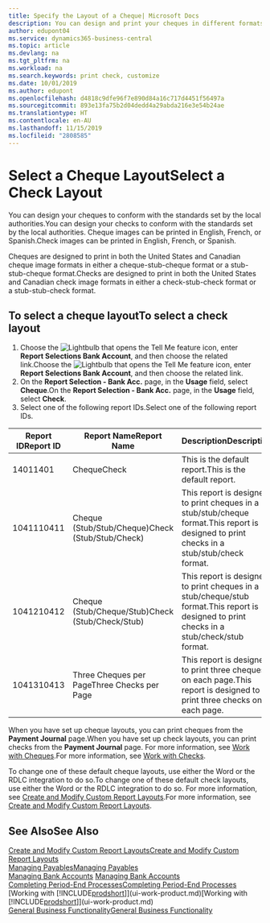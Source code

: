 ```yaml
---
title: Specify the Layout of a Cheque| Microsoft Docs
description: You can design and print your cheques in different formats to conform with standards.
author: edupont04
ms.service: dynamics365-business-central
ms.topic: article
ms.devlang: na
ms.tgt_pltfrm: na
ms.workload: na
ms.search.keywords: print check, customize
ms.date: 10/01/2019
ms.author: edupont
ms.openlocfilehash: d4818c9dfe96f7e890d84a16c717d4451f56497a
ms.sourcegitcommit: 893e13fa75b2d04dedd4a29abda216e3e54b24ae
ms.translationtype: HT
ms.contentlocale: en-AU
ms.lasthandoff: 11/15/2019
ms.locfileid: "2808585"
---
```

# <a name="select-a-check-layout"></a><span data-ttu-id="eeef3-103">Select a Cheque Layout</span><span class="sxs-lookup"><span data-stu-id="eeef3-103">Select a Check Layout</span></span>
<span data-ttu-id="eeef3-104">You can design your cheques to conform with the standards set by the local authorities.</span><span class="sxs-lookup"><span data-stu-id="eeef3-104">You can design your checks to conform with the standards set by the local authorities.</span></span> <span data-ttu-id="eeef3-105">Cheque images can be printed in English, French, or Spanish.</span><span class="sxs-lookup"><span data-stu-id="eeef3-105">Check images can be printed in English, French, or Spanish.</span></span>

<span data-ttu-id="eeef3-106">Cheques are designed to print in both the United States and Canadian cheque image formats in either a cheque-stub-cheque format or a stub-stub-cheque format.</span><span class="sxs-lookup"><span data-stu-id="eeef3-106">Checks are designed to print in both the United States and Canadian check image formats in either a check-stub-check format or a stub-stub-check format.</span></span>

## <a name="to-select-a-check-layout"></a><span data-ttu-id="eeef3-107">To select a cheque layout</span><span class="sxs-lookup"><span data-stu-id="eeef3-107">To select a check layout</span></span>
1. <span data-ttu-id="eeef3-108">Choose the ![Lightbulb that opens the Tell Me feature](media/ui-search/search_small.png "Tell me what you want to do") icon, enter **Report Selections Bank Account**, and then choose the related link.</span><span class="sxs-lookup"><span data-stu-id="eeef3-108">Choose the ![Lightbulb that opens the Tell Me feature](media/ui-search/search_small.png "Tell me what you want to do") icon, enter **Report Selections Bank Account**, and then choose the related link.</span></span>
2. <span data-ttu-id="eeef3-109">On the **Report Selection - Bank Acc.** page, in the **Usage** field, select **Cheque**.</span><span class="sxs-lookup"><span data-stu-id="eeef3-109">On the **Report Selection - Bank Acc.** page, in the **Usage** field, select **Check**.</span></span>
3. <span data-ttu-id="eeef3-110">Select one of the following report IDs.</span><span class="sxs-lookup"><span data-stu-id="eeef3-110">Select one of the following report IDs.</span></span>

| <span data-ttu-id="eeef3-111">Report ID</span><span class="sxs-lookup"><span data-stu-id="eeef3-111">Report ID</span></span> | <span data-ttu-id="eeef3-112">Report Name</span><span class="sxs-lookup"><span data-stu-id="eeef3-112">Report Name</span></span> | <span data-ttu-id="eeef3-113">Description</span><span class="sxs-lookup"><span data-stu-id="eeef3-113">Description</span></span> |
| --- | --- | --- |
| <span data-ttu-id="eeef3-114">1401</span><span class="sxs-lookup"><span data-stu-id="eeef3-114">1401</span></span> |<span data-ttu-id="eeef3-115">Cheque</span><span class="sxs-lookup"><span data-stu-id="eeef3-115">Check</span></span> |<span data-ttu-id="eeef3-116">This is the default report.</span><span class="sxs-lookup"><span data-stu-id="eeef3-116">This is the default report.</span></span> |
| <span data-ttu-id="eeef3-117">10411</span><span class="sxs-lookup"><span data-stu-id="eeef3-117">10411</span></span> |<span data-ttu-id="eeef3-118">Cheque (Stub/Stub/Cheque)</span><span class="sxs-lookup"><span data-stu-id="eeef3-118">Check (Stub/Stub/Check)</span></span> |<span data-ttu-id="eeef3-119">This report is designed to print cheques in a stub/stub/cheque format.</span><span class="sxs-lookup"><span data-stu-id="eeef3-119">This report is designed to print checks in a stub/stub/check format.</span></span> |
| <span data-ttu-id="eeef3-120">10412</span><span class="sxs-lookup"><span data-stu-id="eeef3-120">10412</span></span> |<span data-ttu-id="eeef3-121">Cheque (Stub/Cheque/Stub)</span><span class="sxs-lookup"><span data-stu-id="eeef3-121">Check (Stub/Check/Stub)</span></span> |<span data-ttu-id="eeef3-122">This report is designed to print cheques in a stub/cheque/stub format.</span><span class="sxs-lookup"><span data-stu-id="eeef3-122">This report is designed to print checks in a stub/check/stub format.</span></span> |
| <span data-ttu-id="eeef3-123">10413</span><span class="sxs-lookup"><span data-stu-id="eeef3-123">10413</span></span> |<span data-ttu-id="eeef3-124">Three Cheques per Page</span><span class="sxs-lookup"><span data-stu-id="eeef3-124">Three Checks per Page</span></span> |<span data-ttu-id="eeef3-125">This report is designed to print three cheques on each page.</span><span class="sxs-lookup"><span data-stu-id="eeef3-125">This report is designed to print three checks on each page.</span></span> |

<span data-ttu-id="eeef3-126">When you have set up cheque layouts, you can print cheques from the **Payment Journal** page.</span><span class="sxs-lookup"><span data-stu-id="eeef3-126">When you have set up check layouts, you can print checks from the **Payment Journal** page.</span></span> <span data-ttu-id="eeef3-127">For more information, see [Work with Cheques](payables-how-work-checks.md).</span><span class="sxs-lookup"><span data-stu-id="eeef3-127">For more information, see [Work with Checks](payables-how-work-checks.md).</span></span>

<span data-ttu-id="eeef3-128">To change one of these default cheque layouts, use either the Word or the RDLC integration to do so.</span><span class="sxs-lookup"><span data-stu-id="eeef3-128">To change one of these default check layouts, use either the Word or the RDLC integration to do so.</span></span> <span data-ttu-id="eeef3-129">For more information, see [Create and Modify Custom Report Layouts](ui-how-create-custom-report-layout.md).</span><span class="sxs-lookup"><span data-stu-id="eeef3-129">For more information, see [Create and Modify Custom Report Layouts](ui-how-create-custom-report-layout.md).</span></span>

## <a name="see-also"></a><span data-ttu-id="eeef3-130">See Also</span><span class="sxs-lookup"><span data-stu-id="eeef3-130">See Also</span></span>
[<span data-ttu-id="eeef3-131">Create and Modify Custom Report Layouts</span><span class="sxs-lookup"><span data-stu-id="eeef3-131">Create and Modify Custom Report Layouts</span></span>](ui-how-create-custom-report-layout.md)  
[<span data-ttu-id="eeef3-132">Managing Payables</span><span class="sxs-lookup"><span data-stu-id="eeef3-132">Managing Payables</span></span>](payables-manage-payables.md)  
<span data-ttu-id="eeef3-133">[Managing Bank Accounts](bank-manage-bank-accounts.md) </span><span class="sxs-lookup"><span data-stu-id="eeef3-133">[Managing Bank Accounts](bank-manage-bank-accounts.md) </span></span>  
[<span data-ttu-id="eeef3-134">Completing Period-End Processes</span><span class="sxs-lookup"><span data-stu-id="eeef3-134">Completing Period-End Processes</span></span>](year-how-complete-period-end-processes.md)  
<span data-ttu-id="eeef3-135">[Working with [!INCLUDE[prodshort](includes/prodshort.md)]](ui-work-product.md)</span><span class="sxs-lookup"><span data-stu-id="eeef3-135">[Working with [!INCLUDE[prodshort](includes/prodshort.md)]](ui-work-product.md)</span></span>  
[<span data-ttu-id="eeef3-136">General Business Functionality</span><span class="sxs-lookup"><span data-stu-id="eeef3-136">General Business Functionality</span></span>](ui-across-business-areas.md)
